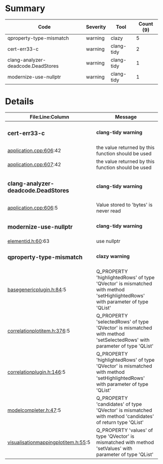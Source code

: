 # Summary
| Code | Severity | Tool | Count (9) |
|---|---|---|---|
| qproperty-type-mismatch | warning | clazy | 5 |
| cert-err33-c | warning | clang-tidy | 2 |
| clang-analyzer-deadcode.DeadStores | warning | clang-tidy | 1 |
| modernize-use-nullptr | warning | clang-tidy | 1 |
# Details
| File:Line:Column | Message |
|---|---|
| <h3>cert-err33-c</h3> | <h4>clang-tidy warning</h4> |
| [application.cpp:606](https://github.com/graphia-app/graphia/blob/master/source/app/application.cpp#L606 "source/app/application.cpp:606"):42 | the value returned by this function should be used |
| [application.cpp:607](https://github.com/graphia-app/graphia/blob/master/source/app/application.cpp#L607 "source/app/application.cpp:607"):42 | the value returned by this function should be used |
| <h3>clang-analyzer-deadcode.DeadStores</h3> | <h4>clang-tidy warning</h4> |
| [application.cpp:606](https://github.com/graphia-app/graphia/blob/master/source/app/application.cpp#L606 "source/app/application.cpp:606"):5 | Value stored to 'bytes' is never read |
| <h3>modernize-use-nullptr</h3> | <h4>clang-tidy warning</h4> |
| [elementid.h:60](https://github.com/graphia-app/graphia/blob/master/source/shared/graph/elementid.h#L60 "source/shared/graph/elementid.h:60"):63 | use nullptr |
| <h3>qproperty-type-mismatch</h3> | <h4>clazy warning</h4> |
| [basegenericplugin.h:84](https://github.com/graphia-app/graphia/blob/master/source/shared/plugins/basegenericplugin.h#L84 "source/shared/plugins/basegenericplugin.h:84"):5 | Q_PROPERTY 'highlightedRows' of type 'QVector<int>' is mismatched with method 'setHighlightedRows' with parameter of type 'QList<int>' |
| [correlationplotitem.h:376](https://github.com/graphia-app/graphia/blob/master/source/plugins/correlation/correlationplotitem.h#L376 "source/plugins/correlation/correlationplotitem.h:376"):5 | Q_PROPERTY 'selectedRows' of type 'QVector<int>' is mismatched with method 'setSelectedRows' with parameter of type 'QList<int>' |
| [correlationplugin.h:146](https://github.com/graphia-app/graphia/blob/master/source/plugins/correlation/correlationplugin.h#L146 "source/plugins/correlation/correlationplugin.h:146"):5 | Q_PROPERTY 'highlightedRows' of type 'QVector<int>' is mismatched with method 'setHighlightedRows' with parameter of type 'QList<int>' |
| [modelcompleter.h:47](https://github.com/graphia-app/graphia/blob/master/source/shared/utils/modelcompleter.h#L47 "source/shared/utils/modelcompleter.h:47"):5 | Q_PROPERTY 'candidates' of type 'QVector<QModelIndex>' is mismatched with method 'candidates' of return type 'QList<QModelIndex>' |
| [visualisationmappingplotitem.h:55](https://github.com/graphia-app/graphia/blob/master/source/app/ui/visualisations/visualisationmappingplotitem.h#L55 "source/app/ui/visualisations/visualisationmappingplotitem.h:55"):5 | Q_PROPERTY 'values' of type 'QVector<double>' is mismatched with method 'setValues' with parameter of type 'QList<double>' |
